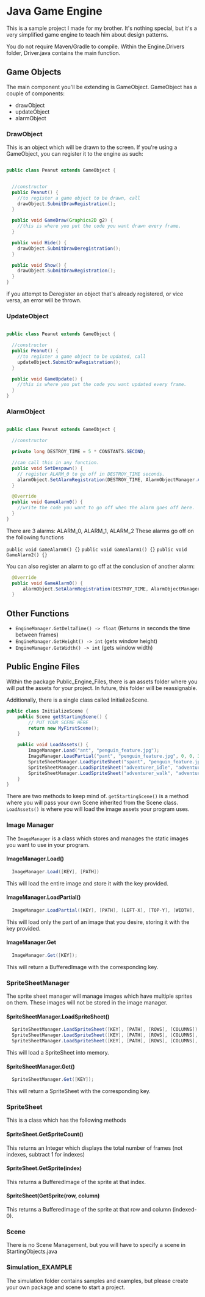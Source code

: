 # Java Game Engine

This is a sample project I made for my brother. It's nothing special, but it's a very simplified game engine to teach him about design patterns.

You do not require Maven/Gradle to compile. Within the Engine.Drivers folder, Driver.java contains the main function.

## Game Objects

The main component you'll be extending is GameObject.
GameObject has a couple of components:

- drawObject
- updateObject
- alarmObject

### DrawObject
This is an object which will be drawn to the screen. If you're using a GameObject, you can register it to the engine as such:

```java

public class Peanut extends GameObject {


  //constructor
  public Peanut() {
    //to register a game object to be drawn, call
    drawObject.SubmitDrawRegistration();
  }

  public void GameDraw(Graphics2D g2) {
    //this is where you put the code you want drawn every frame.
  }

  public void Hide() {
    drawObject.SubmitDrawDeregistration();
  }

  public void Show() {
    drawObject.SubmitDrawRegistration();
  }
}

```
if you attempt to Deregister an object that's already registered, or vice versa, an error will be thrown.

### UpdateObject

```java

public class Peanut extends GameObject {

  //constructor
  public Peanut() {
    //to register a game object to be updated, call
    updateObject.SubmitDrawRegistration();
  }

  public void GameUpdate() {
    //this is where you put the code you want updated every frame.
  }
}

```

### AlarmObject

```java

public class Peanut extends GameObject {

  //constructor

  private long DESTROY_TIME = 5 * CONSTANTS.SECOND;

  //can call this in any function.
  public void SetDespawn() {
    // register ALARM_0 to go off in DESTROY_TIME seconds.
    alarmObject.SetAlarmRegistration(DESTROY_TIME, AlarmObjectManager.ALARM_ID.ALARM_0);
  }

  @Override
  public void GameAlarm0() {
    //write the code you want to go off when the alarm goes off here.
  }
}

```

There are 3 alarms: ALARM_0, ALARM_1, ALARM_2
These alarms go off on the following functions

`public void GameAlarm0() {}`
`public void GameAlarm1() {}`
`public void GameAlarm2() {}`

You can also register an alarm to go off at the conclusion of another alarm:

```java
  @Override
  public void GameAlarm0() {
      alarmObject.SetAlarmRegistration(DESTROY_TIME, AlarmObjectManager.ALARM_ID.ALARM_0);
  }
```

## Other Functions

- `EngineManager.GetDeltaTime() -> float` (Returns in seconds the time between frames)
- `EngineManager.GetHeight() -> int` (gets window height)
- `EngineManager.GetWidth() -> int` (gets window width)

## Public Engine Files
Within the package Public_Engine_Files, there is an assets folder where you will put the assets for your project. In future, this folder will be reassignable.

Additionally, there is a single class called InitializeScene.


```java
public class InitializeScene {
    public Scene getStartingScene() {
        // PUT YOUR SCENE HERE
        return new MyFirstScene();
    }

    public void LoadAssets() {
        ImageManager.Load("ant", "penguin_feature.jpg");
        ImageManager.LoadPartial("pant", "penguin_feature.jpg", 0, 0, 300, 300);
        SpriteSheetManager.LoadSpriteSheet("spant", "penguin_feature.jpg", 3, 3);
        SpriteSheetManager.LoadSpriteSheet("adventurer_idle", "adventurer_sprite_sheet_v1.1.png", 1, 13, 32, 32);
        SpriteSheetManager.LoadSpriteSheet("adventurer_walk", "adventurer_sprite_sheet_v1.1.png", 1, 8, 32, 32, 0, 32);
    }
}
```
There are two methods to keep mind of.
`getStartingScene()` is a method where you will pass your own Scene inherited from the Scene class.
`LoadAssets()` is where you will load the image assets your program uses.

### Image Manager
The `ImageManager` is a class which stores and manages the static images you want to use in your program.

#### ImageManager.Load()
```java
  ImageManager.Load([KEY], [PATH])
```
This will load the entire image and store it with the key provided.
#### ImageManager.LoadPartial()
```java
  ImageManager.LoadPartial([KEY], [PATH], [LEFT-X], [TOP-Y], [WIDTH], [HEIGHT])
```
This will load only the part of an image that you desire, storing it with the key provided.

#### ImageManager.Get
```java
  ImageManager.Get([KEY]);
```
This will return a BufferedImage with the corresponding key.

### SpriteSheetManager
The sprite sheet manager will manage images which have multiple sprites on them. These images will not be stored in the image manager.
#### SpriteSheetManager.LoadSpriteSheet()
```java
  SpriteSheetManager.LoadSpriteSheet([KEY], [PATH], [ROWS], [COLUMNS])
  SpriteSheetManager.LoadSpriteSheet([KEY], [PATH], [ROWS], [COLUMNS], [SPRITE_HEIGHT], [SPRITE_WIDTH])
  SpriteSheetManager.LoadSpriteSheet([KEY], [PATH], [ROWS], [COLUMNS], [SPRITE_HEIGHT], [SPRITE_WIDTH], [START_X], [START_Y])
```
This will load a SpriteSheet into memory.

#### SpriteSheetManager.Get()
```java
  SpriteSheetManager.Get([KEY]);
```
This will return a SpriteSheet with the corresponding key.

### SpriteSheet
This is a class which has the following methods

#### SpriteSheet.GetSpriteCount()
This returns an Integer which displays the total number of frames (not indexes, subtract 1 for indexes)

#### SpriteSheet.GetSprite(index)
This returns a BufferedImage of the sprite at that index.

#### SpriteSheet(GetSprite(row, column)
This returns a BufferedImage of the sprite at that row and column (indexed-0).



### Scene

There is no Scene Management, but you will have to specify a scene in StartingObjects.java

### Simulation_EXAMPLE

The simulation folder contains samples and examples, but please create your own package and scene to start a project.


